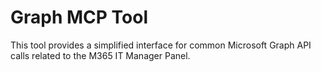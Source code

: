 # Graph MCP Tool

This tool provides a simplified interface for common Microsoft Graph API calls related to the M365 IT Manager Panel.
